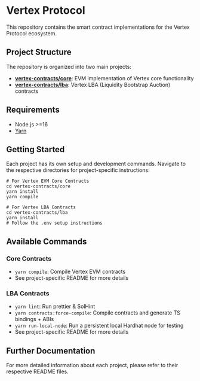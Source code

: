 # Vertex Protocol

This repository contains the smart contract implementations for the Vertex Protocol ecosystem.

## Project Structure

The repository is organized into two main projects:

- **[vertex-contracts/core](./core)**: EVM implementation of Vertex core functionality
- **[vertex-contracts/lba](./lba)**: Vertex LBA (Liquidity Bootstrap Auction) contracts

## Requirements

- Node.js >=16
- [Yarn](https://yarnpkg.com/)

## Getting Started

Each project has its own setup and development commands. Navigate to the respective directories for project-specific instructions:

```
# For Vertex EVM Core Contracts
cd vertex-contracts/core
yarn install
yarn compile

# For Vertex LBA Contracts
cd vertex-contracts/lba
yarn install
# Follow the .env setup instructions
```

## Available Commands

### Core Contracts

- `yarn compile`: Compile Vertex EVM contracts
- See project-specific README for more details

### LBA Contracts

- `yarn lint`: Run prettier & SolHint
- `yarn contracts:force-compile`: Compile contracts and generate TS bindings + ABIs
- `yarn run-local-node`: Run a persistent local Hardhat node for testing
- See project-specific README for more details

## Further Documentation

For more detailed information about each project, please refer to their respective README files.